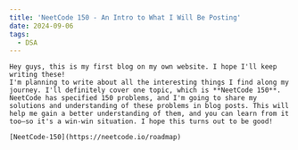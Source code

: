 ```yaml
---
title: 'NeetCode 150 - An Intro to What I Will Be Posting'
date: 2024-09-06
tags:
  - DSA
---
```


 






    Hey guys, this is my first blog on my own website. I hope I'll keep writing these!  
    I'm planning to write about all the interesting things I find along my journey. I'll definitely cover one topic, which is **NeetCode 150**. NeetCode has specified 150 problems, and I'm going to share my solutions and understanding of these problems in blog posts. This will help me gain a better understanding of them, and you can learn from it too—so it's a win-win situation. I hope this turns out to be good!  

    [NeetCode-150](https://neetcode.io/roadmap)